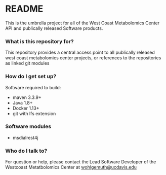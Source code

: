# README #

This is the umbrella project for all of the West Coast Metabolomics Center API and publically released Software products.

### What is this repository for? ###

This repository provides a central access point to all publically released west coast metabolomics center projects, or references to the repositories as linked git modules

### How do I get set up? ###

Software required to build:

* maven 3.3.9+
* Java 1.8+
* Docker 1.13+
* git with lfs extension

### Software modules

* msdialrest4j

### Who do I talk to? ###

For question or help, please contact the Lead Software Developer of the Westcoast Metatbolomics Center at wohlgemuth@ucdavis.edu